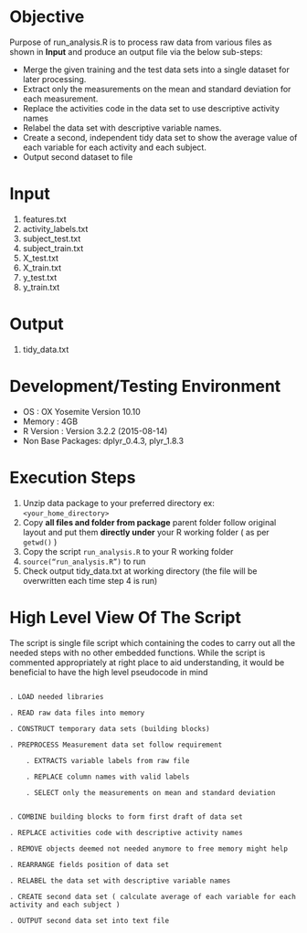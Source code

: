 # Objective 

Purpose of run_analysis.R is to process raw data from various files as shown in **Input** and produce an output file via the below sub-steps:  
+ Merge the given training and the test data sets into a single dataset for later processing.
+ Extract only the measurements on the mean and standard deviation for each measurement.
+ Replace the activities code in the data set to use descriptive activity names
+ Relabel the data set with descriptive variable names. 
+ Create a second, independent tidy data set to show the average value of each variable for each activity and each subject.
+ Output second dataset to file

# Input

1. features.txt
2. activity_labels.txt
3. subject_test.txt
4. subject_train.txt
5. X_test.txt
6. X_train.txt 
7. y_test.txt
8. y_train.txt

# Output

1. tidy_data.txt

# Development/Testing Environment

+ OS : OX Yosemite Version 10.10
+ Memory : 4GB
+ R Version : Version 3.2.2 (2015-08-14)
+ Non Base Packages: dplyr_0.4.3, plyr_1.8.3  

# Execution Steps

1. Unzip data package to your preferred directory ex: `<your_home_directory>`
2. Copy **all files and folder from package** parent folder follow original layout and put them **directly under** your R working folder ( as per `getwd()` )
3. Copy the script `run_analysis.R` to your R working folder
4. `source(“run_analysis.R”)` to run
5. Check output tidy_data.txt at working directory (the file will be overwritten each time step 4 is run)

# High Level View Of The Script
The script is single file script which containing the codes to carry out all the needed steps with no other embedded functions. While the script is commented appropriately at right place to aid understanding, it would be beneficial to have the high level pseudocode in mind



```

. LOAD needed libraries

. READ raw data files into memory

. CONSTRUCT temporary data sets (building blocks)

. PREPROCESS Measurement data set follow requirement

	. EXTRACTS variable labels from raw file

	. REPLACE column names with valid labels

	. SELECT only the measurements on mean and standard deviation


. COMBINE building blocks to form first draft of data set

. REPLACE activities code with descriptive activity names

. REMOVE objects deemed not needed anymore to free memory might help 

. REARRANGE fields position of data set 

. RELABEL the data set with descriptive variable names

. CREATE second data set ( calculate average of each variable for each activity and each subject ) 

. OUTPUT second data set into text file


```
 




  


